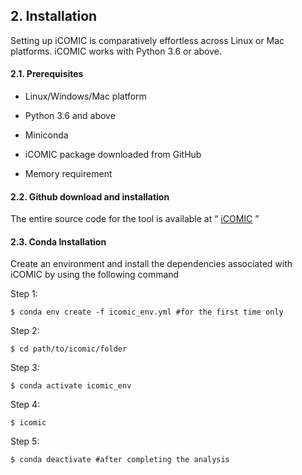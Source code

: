 ## 2. Installation

  

Setting up iCOMIC is comparatively effortless across Linux or Mac platforms. iCOMIC works with Python 3.6 or above.

#### 2.1. Prerequisites

- Linux/Windows/Mac platform

- Python 3.6 and above

- Miniconda

- iCOMIC package downloaded from GitHub

- Memory requirement

#### 2.2. Github download and installation

The entire source code for the tool is available at “ [iCOMIC](https://github.com/RamanLab/iCOMIC) ”

#### 2.3. Conda Installation
Create an environment and install the dependencies associated with iCOMIC by using the following command 

Step 1:
```
$ conda env create -f icomic_env.yml #for the first time only
```

Step 2:
```
$ cd path/to/icomic/folder
```

Step 3:
```
$ conda activate icomic_env
```

Step 4:
```
$ icomic
```
Step 5:
```
$ conda deactivate #after completing the analysis
```

